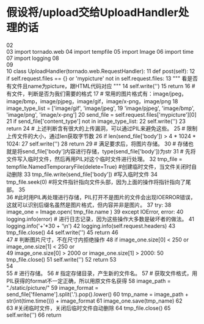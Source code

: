 # 假设将/upload交给UploadHandler处理的话
02	 
03	import tornado.web
04	import tempfile
05	import Image
06	import time
07	import logging
08	 
09	     
10	class UploadHandler(tornado.web.RequestHandler):
11	     def post(self):
12	          if self.request.files == {} or 'mypicture' not in self.request.files:
13	               """ 看是否有文件且name为picture，跟HTML代码对应 """
14	               self.write('<script>alert("请选择图片")</script>')
15	               return
16	          # 有文件，判断是否为我们需要的格式
17	          # 常用的图片格式有：image/jpeg，image/bmp，image/pjpeg，image/gif，image/x-png，image/png
18	          image_type_list = ['image/gif', 'image/jpeg', 
19	                             'image/pjpeg', 'image/bmp', 'image/png', 'image/x-png']
20	          send_file = self.request.files['mypicture'][0]
21	          if send_file['content_type'] not in image_type_list:
22	               self.write('<script>alert("仅支持jpg,jpeg,bmp,gif,png格式的图片！")</script>')
23	               return
24	          # 上述判断含有很大的上传漏洞，可以通过PIL来避免这些。
25	          # 限制上传文件的大小，通过len获取字节数
26	          if len(send_file['body']) > 4 * 1024 * 1024:
27	               self.write('<script>alert("请上传4M以下的图片");</script>') 
28	               return
29	          # 满足要求后，将图片存储。
30	          # 存储也就是将send_file['body']内容进行存储，type(send_file['body'])为str
31	          # 先将文件写入临时文件，然后再用PIL对这个临时文件进行处理。
32	          tmp_file = tempfile.NamedTemporaryFile(delete=True) #创建临时文件，当文件关闭时自动删除
33	          tmp_file.write(send_file['body'])  #写入临时文件
34	          tmp_file.seek(0)   #将文件指针指向文件头部，因为上面的操作将指针指向了尾部。
35	 
36	          #此时用PIL再处理进行存储，PIL打开不是图片的文件会出现IOERROR错误，这就可以识别后缀名虽然是图片格式，但内容并非是图片。
37	          try:
38	               image_one = Image.open( tmp_file.name )
39	          except IOError, error:
40	               logging.info(error)   # 进行日志记录，因为这些操作大多数是破坏者的做法。
41	               logging.info('+'*30 + '\n')
42	               logging.info(self.request.headers)
43	               tmp_file.close()
44	               self.write('<script>alert("图片不合法！")</script>')
45	               return
46	 
47	          # 判断图片尺寸，不在尺寸内拒绝操作
48	          if image_one.size[0] < 250 or image_one.size[1] < 250 or \
49	                image_one.size[0] > 2000 or image_one.size[1] > 2000:
50	                tmp_file.close()
51	                self.write('<script>alert("图片长宽在250px~2000px之间！")</script>')
52	                return
53	 
54	          
55	          # 进行存储。
56	          # 指定存储目录，产生新的文件名。
57	          # 获取文件格式，用PIL获得的format不一定正确，所以用原文件名获得
58	          image_path = "./static/picture/"
59	          image_format = send_file['filename'].split('.').pop().lower()
60	          tmp_name = image_path + str(int(time.time())) + image_format
61	          image_one.save(tmp_name)
62	 
63	          #关闭临时文件，关闭后临时文件自动删除
64	          tmp_file.close()
65	          self.write('<script>alert("文件上传成功，路径为：" + image_path[1:])</script>')
66	          return
